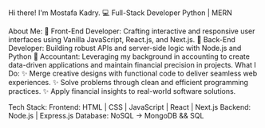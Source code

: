 Hi there! I'm Mostafa Kadry.
💻 Full-Stack Developer Python | MERN

About Me:
🔹 Front-End Developer: Crafting interactive and responsive user interfaces using Vanilla JavaScript, React.js, and Next.js.
🔹 Back-End Developer: Building robust APIs and server-side logic with Node.js and Python
🔹 Accountant: Leveraging my background in accounting to create data-driven applications and maintain financial precision in projects.
What I Do:
✨ Merge creative designs with functional code to deliver seamless web experiences.
✨ Solve problems through clean and efficient programming practices.
✨ Apply financial insights to real-world software solutions.

Tech Stack:
Frontend: HTML | CSS | JavaScript | React | Next.js
Backend: Node.js | Express.js
Database: NoSQL -> MongoDB && SQL

